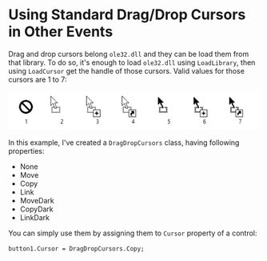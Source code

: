 # Using Standard Drag/Drop Cursors in Other Events

Drag and drop cursors belong `ole32.dll` and they can be load them from that library. To do so, it's enough to load `ole32.dll` using `LoadLibrary`, then using `LoadCursor` get the handle of those cursors. Valid values for those cursors are 1 to 7:

![Using Standard Drag/Drop Cursors in Other Events](image.png)

In this example, I've created a `DragDropCursors` class, having following properties:

* None
* Move
* Copy
* Link
* MoveDark
* CopyDark
* LinkDark

You can simply use them by assigning them to `Cursor` property of a control:

    button1.Cursor = DragDropCursors.Copy;